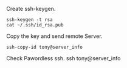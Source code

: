 Create ssh-keygen.

	ssh-keygen -t rsa
	cat ~/.ssh/id_rsa.pub

Copy the key and send remote Server.

	ssh-copy-id tony@server_info

Check Pawordless ssh.
	ssh tony@server_info
